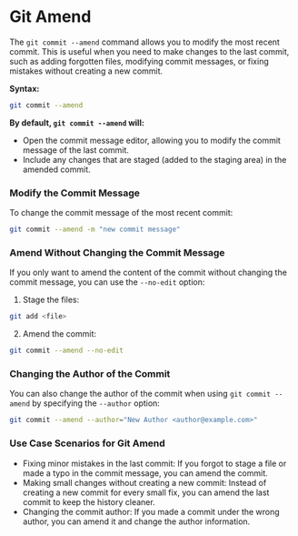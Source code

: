 # Git Amend

The `git commit --amend` command allows you to modify the most recent commit. This is useful when you need to make changes to the last commit, such as adding forgotten files, modifying commit messages, or fixing mistakes without creating a new commit.

**Syntax:**
```bash
git commit --amend
```

**By default, `git commit --amend` will:**
- Open the commit message editor, allowing you to modify the commit message of the last commit.
- Include any changes that are staged (added to the staging area) in the amended commit.

### Modify the Commit Message
To change the commit message of the most recent commit:
```bash
git commit --amend -m "new commit message"
```

### Amend Without Changing the Commit Message
If you only want to amend the content of the commit without changing the commit message, you can use the `--no-edit` option:

1. Stage the files:
```bash
git add <file>
```

2. Amend the commit:
```bash
git commit --amend --no-edit
```

### Changing the Author of the Commit

You can also change the author of the commit when using `git commit --amend` by specifying the `--author` option:
```bash
git commit --amend --author="New Author <author@example.com>"
```

### Use Case Scenarios for Git Amend
- Fixing minor mistakes in the last commit: If you forgot to stage a file or made a typo in the commit message, you can amend the commit.
- Making small changes without creating a new commit: Instead of creating a new commit for every small fix, you can amend the last commit to keep the history cleaner.
- Changing the commit author: If you made a commit under the wrong author, you can amend it and change the author information.